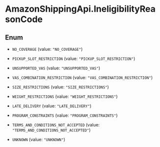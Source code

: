 # AmazonShippingApi.IneligibilityReasonCode

## Enum


* `NO_COVERAGE` (value: `"NO_COVERAGE"`)

* `PICKUP_SLOT_RESTRICTION` (value: `"PICKUP_SLOT_RESTRICTION"`)

* `UNSUPPORTED_VAS` (value: `"UNSUPPORTED_VAS"`)

* `VAS_COMBINATION_RESTRICTION` (value: `"VAS_COMBINATION_RESTRICTION"`)

* `SIZE_RESTRICTIONS` (value: `"SIZE_RESTRICTIONS"`)

* `WEIGHT_RESTRICTIONS` (value: `"WEIGHT_RESTRICTIONS"`)

* `LATE_DELIVERY` (value: `"LATE_DELIVERY"`)

* `PROGRAM_CONSTRAINTS` (value: `"PROGRAM_CONSTRAINTS"`)

* `TERMS_AND_CONDITIONS_NOT_ACCEPTED` (value: `"TERMS_AND_CONDITIONS_NOT_ACCEPTED"`)

* `UNKNOWN` (value: `"UNKNOWN"`)


